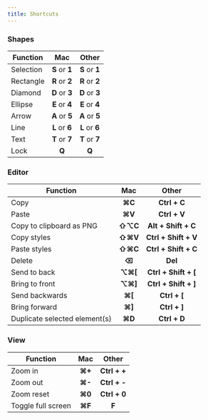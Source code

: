 ```yaml
---
title: Shortcuts
---
```


### Shapes

| Function  |      Mac       |     Other      |
| --------- | :------------: | :------------: |
| Selection | **S** or **1** | **S** or **1** |
| Rectangle | **R** or **2** | **R** or **2** |
| Diamond   | **D** or **3** | **D** or **3** |
| Ellipse   | **E** or **4** | **E** or **4** |
| Arrow     | **A** or **5** | **A** or **5** |
| Line      | **L** or **6** | **L** or **6** |
| Text      | **T** or **7** | **T** or **7** |
| Lock      |     **Q**      |     **Q**      |

### Editor

| Function                      |   Mac    |        Other         |
| ----------------------------- | :------: | :------------------: |
| Copy                          |  **⌘C**  |     **Ctrl + C**     |
| Paste                         |  **⌘V**  |     **Ctrl + V**     |
| Copy to clipboard as PNG      | **⇧⌥C**  | **Alt + Shift + C**  |
| Copy styles                   | **⇧⌘V**  | **Ctrl + Shift + V** |
| Paste styles                  | **⇧⌘C**  | **Ctrl + Shift + C** |
| Delete                        |  **⌫**   |       **Del**        |
| Send to back                  | **⌥⌘\[** | **Ctrl + Shift + [** |
| Bring to front                | **⌥⌘\]** | **Ctrl + Shift + ]** |
| Send backwards                | **⌘\[**  |     **Ctrl + [**     |
| Bring forward                 | **⌘\]**  |     **Ctrl + ]**     |
| Duplicate selected element(s) |  **⌘D**  |     **Ctrl + D**     |

### View

| Function           |  Mac   |    Other     |
| ------------------ | :----: | :----------: |
| Zoom in            | **⌘+** | **Ctrl + +** |
| Zoom out           | **⌘-** | **Ctrl + -** |
| Zoom reset         | **⌘0** | **Ctrl + 0** |
| Toggle full screen | **⌘F** |    **F**     |
